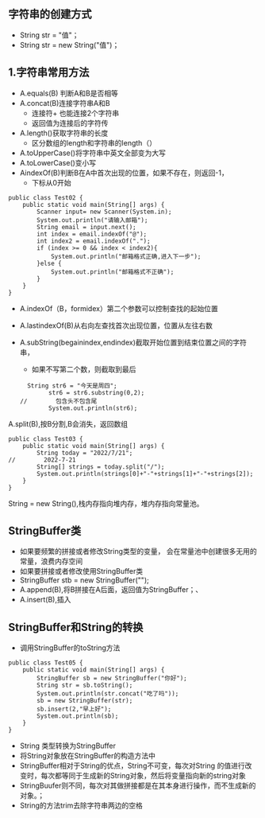 ## 字符串的创建方式

+ String str = "值"；
+ String str = new String("值")；



## 1.字符串常用方法

+ A.equals(B) 判断A和B是否相等
+ A.concat(B)连接字符串A和B
  + 连接符+ 也能连接2个字符串
  + 返回值为连接后的字符传
+ A.length()获取字符串的长度
  + 区分数组的length和字符串的length（）
+ A.toUpperCase()将字符串中英文全部变为大写
+ A.toLowerCase()变小写
+ AindexOf(B)判断B在A中首次出现的位置，如果不存在，则返回-1，
  + 下标从0开始

```
public class Test02 {
    public static void main(String[] args) {
        Scanner input= new Scanner(System.in);
        System.out.println("请输入邮箱");
        String email = input.next();
        int index = email.indexOf("@");
        int index2 = email.indexOf(".");
        if (index >= 0 && index < index2){
            System.out.println("邮箱格式正确,进入下一步");
        }else {
            System.out.println("邮箱格式不正确");
        }
    }
}

```

+ A.indexOf（B，formidex）第二个参数可以控制查找的起始位置

+ A.lastindexOf(B)从右向左查找首次出现位置，位置从左往右数

+ A.subString(begainindex,endindex)截取开始位置到结束位置之间的字符串，

  + 如果不写第二个数，则截取到最后

  ```
    String str6 = "今天是周四";
          str6 = str6.substring(0,2);
  //        包含头不包含尾
          System.out.println(str6);
  ```

A.split(B),按B分割,B会消失，返回数组

```
public class Test03 {
    public static void main(String[] args) {
        String today = "2022/7/21";
//        2022-7-21
        String[] strings = today.split("/");
        System.out.println(strings[0]+"-"+strings[1]+"-"+strings[2]);
    }
}

```

String = new String(),栈内存指向堆内存，堆内存指向常量池。

## StringBuffer类

+ 如果要频繁的拼接或者修改String类型的变量， 会在常量池中创建很多无用的常量，浪费内存空间
+ 如果要拼接或者修改使用StringBuffer类
+ StringBuffer stb = new StringBuffer("");
+ A.append(B),将B拼接在A后面，返回值为StringBuffer；、
+ A.insert(B),插入

## StringBuffer和String的转换

+ 调用StringBuffer的toString方法

```
public class Test05 {
    public static void main(String[] args) {
        StringBuffer sb = new StringBuffer("你好");
        String str = sb.toString();
        System.out.println(str.concat("吃了吗"));
        sb = new StringBuffer(str);
        sb.insert(2,"早上好");
        System.out.println(sb);
    }
}

```

+ String 类型转换为StringBuffer
+ 将String对象放在StringBuffer的构造方法中
+ StringBuffer相对于String的优点，String不可变，每次对String 的值进行改变时，每次都等同于生成新的String对象，然后将变量指向新的string对象
+ StringBuufer则不同，每次对其做拼接都是在其本身进行操作，而不生成新的对象。；
+ String的方法trim去除字符串两边的空格